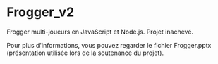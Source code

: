 Frogger_v2
==========

Frogger multi-joueurs en JavaScript et Node.js. Projet inachevé.

Pour plus d'informations, vous pouvez regarder le fichier Frogger.pptx (présentation utilisée lors de la soutenance du projet). 
